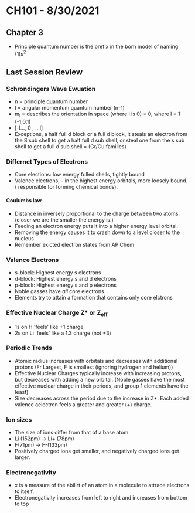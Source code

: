 # CH101 - 8/30/2021
## Chapter 3 
- Principle quantum number is the prefix in the borh model of naming (1)s<sup>2</sup>

## Last Session Review
### Schrondingers Wave Ewuation
- n = principle quantum number
- l = angular momentum quantum number (n-1)
- m<sub>l</sub> = describes the orientation in space (where l is 0) = 0, where l = 1 (-1,0,1)
 - [-l..., 0 , ...l]
 - Exceptions, a half full d block or a full d block, it steals an electron from the S sub shell to get a half full d sub shell, or steal one from the s sub shell to get a full d sub shell = (Cr/Cu families)
### Differnet Types of Electrons
- Core elections: low energy fulled shells, tightly bound
- Valence electrons, - in the highest energy orbitals, more loosely bound. ( responsible for forming chemical bonds).
#### Coulumbs law
- Distance in inversely proportional to the charge between two atoms. (closer we are the smaller the energy is.)
- Feeding an electron energy puts it into a higher energy level orbital.
- Removing the energy causes it to crash down to a level closer to the nucleus
- Remember exicted electron states from AP Chem
### Valence Electrons
- s-block: Highest energy s electrons
- d-block: Highest energy s and d electrons
- p-block: Highest energy s and p electrons
- Noble gasses have *all* core electrons.
- Elements try to attain a formation that contains only core elctrons
### Effective Nuclear Charge Z\* or Z<sub>eff</sub>
- 1s on H 'feels' like +1 charge
- 2s on Li 'feels' like a 1.3 charge (not +3)
### Periodic Trends
- Atomic radius increases with orbitals and decreases with additional protons (Fr Largest, F is smallest (ignoring hydrogen and helium))
- Effective Nuclear Charges typically increase with increasing protons, but decreases with adding a new orbital. (Noble gasses have the most effective nuclear charge in their periods, and group 1 elements have the least)
- Size decreases across the period due to the increase in Z*. Each added valence aelectron feels a greater and greater (+) charge.
### Ion sizes
- The size of ions differ from that of a base atom.
- Li (152pm) -> Li+ (78pm)
- F(71pm) -> F-(133pm)
- Positively charged ions get smaller, and negatively charged ions get larger.
### Electronegativity
- x is a measure of the abilirt of an atom in a molecule to attrace electrons to itself.
- Electronegativity increases from left to right and increases from bottom to top
